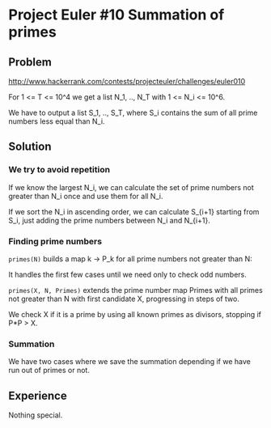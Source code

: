 # Project Euler #10 Summation of primes

## Problem

http://www.hackerrank.com/contests/projecteuler/challenges/euler010

For 1 <= T <= 10^4 we get a list N_1, .., N_T with 1 <= N_i <= 10^6.

We have to output a list S_1, .., S_T, where S_i contains the
sum of all prime numbers less equal than N_i.

## Solution

### We try to avoid repetition

If we know the largest N_i, we can calculate the set of prime numbers not greater 
than N_i once and use them for all N_i.

If we sort the N_i in ascending order, we can calculate S_{i+1} starting
from S_i, just adding the prime numbers between N_i and N_{i+1}.

### Finding prime numbers

`primes(N)` builds a map k -> P_k for all prime numbers not greater than N:

It handles the first few cases until we need only to check odd numbers.

`primes(X, N, Primes)` extends the prime number map Primes with all primes
not greater than N with first candidate X, progressing in steps of two.

We check X if it is a prime by using all known primes as divisors, stopping
if P*P > X.

### Summation

We have two cases where we save the summation depending if we have run 
out of primes or not.


## Experience

Nothing special.
